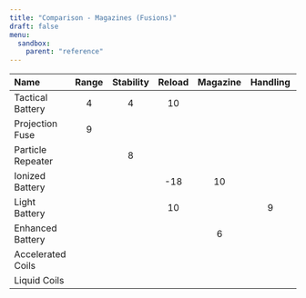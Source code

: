 ```yaml
---
title: "Comparison - Magazines (Fusions)"
draft: false
menu:
  sandbox:
    parent: "reference"
---
```


|Name | Range | Stability | Reload | Magazine | Handling | Impact |
|:-|:-:|:-:|:-:|:-:|:-:|:-:|
|Tactical Battery|4|4|10||||
|Projection Fuse|9||||||
|Particle Repeater||8|||||
|Ionized Battery|||-18|10|||
|Light Battery|||10||9||
|Enhanced Battery||||6|||
|Accelerated Coils||||||-5|
|Liquid Coils||||||5|
